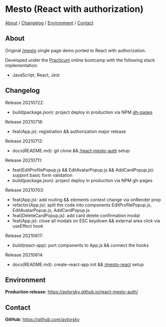 # Mesto (React with authorization) 

[About](#about) /
[Changelog](#changelog) /
[Environment](#environment) /
[Contact](#contact)

## About
Original <a href="https://github.com/avtorsky/mesto" target="_blank">/mesto</a> single page demo ported to React with authorization.

Developed under the [Practicum](https://practicum.yandex.com/web/) online bootcamp with the following stack implementation:
* JavaScript, React, Jest

## Changelog
Release 20210722:
* build(package.json): project deploy in production via NPM <a href="https://github.com/gitname/react-gh-pages" target="_blank">gh-pages</a>

Release 20210718:
* feat(App.js): registration && authorization major release

Release 20210712:
* docs(README.md): git clone && <a href="https://github.com/avtorsky/react-mesto-auth" target="_blank">/react-mesto-auth</a> setup 

Release 20210711:
* feat(EditProfilePopup.js && EditAvatarPopup.js && AddCardPopup.js): support basic form validation
* build(package.json): project deploy in production via NPM gh-pages

Release 20210703:
* feat(App.js): add routing && elements context change via onRender prop
* refactor(App.js): split the code into components EditProfilePopup.js, EditAvatarPopup.js, AddCardPopup.js
* feat(DeleteCardPopup.js): add card delete confirmation modal
* feat(App.js): close all modals on ESC keydown && external area click via useEffect hook

Release 20210617:
* build(react-app): port components to App.js && connect the hooks 

Release 20210614:
* docs(README.md): create-react-app init && <a href="https://github.com/avtorsky/mesto-react" target="_blank">/mesto-react</a> setup 

## Environment
__Production release:__ <a href="https://avtorsky.github.io/react-mesto-auth/" target="_blank">https://avtorsky.github.io/react-mesto-auth/</a>

## Contact
__GitHub:__ <a href="https://github.com/avtorsky" target="_blank">https://github.com/avtorsky</a>